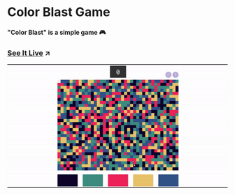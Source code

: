 # Color Blast Game

#### "Color Blast" is a simple game 🎮

### [See It Live](https://color-blast-game.netlify.app/) ↗

![](color-blast.gif)
